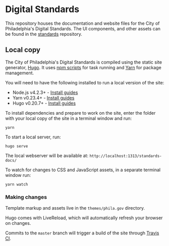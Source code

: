 # Digital Standards

This repository houses the documentation and website files for the City of Philadelphia's Digital Standards. The UI components, and other assets can be found in the [standards](https://github.com/CityOfPhiladelphia/standards) repository.

## Local copy
The City of Philadelphia's Digital Standards is compiled using the static site generator, [Hugo](https://gohugo.io/). It uses [npm scripts](https://docs.npmjs.com/misc/scripts) for task running and [Yarn](https://yarnpkg.com/en/) for package management.

You will need to have the following installed to run a local version of the site:

* Node.js v4.2.3+ - [Install guides](https://nodejs.org/en/download/)
* Yarn v0.23.4+ - [Install guides](https://yarnpkg.com/en/docs/install)
* Hugo v0.20.7+ - [Install guides](https://gohugo.io/overview/installing/)

To install dependencies and prepare to work on the site, enter the folder with your local copy of the site in a terminal window and run:

```
yarn
```

To start a local server, run:
```
hugo serve
```

The local webserver will be available at: `http://localhost:1313/standards-docs/`

To watch for changes to CSS and JavaScript assets, in a separate terminal window run:
```
yarn watch
```

### Making changes

Template markup and assets live in the `themes/phila.gov` directory.

Hugo comes with LiveReload, which will automatically refresh your browser on changes.

Commits to the `master` branch will trigger a build of the site through [Travis CI](https://travis-ci.org/CityOfPhiladelphia/standards-docs).
